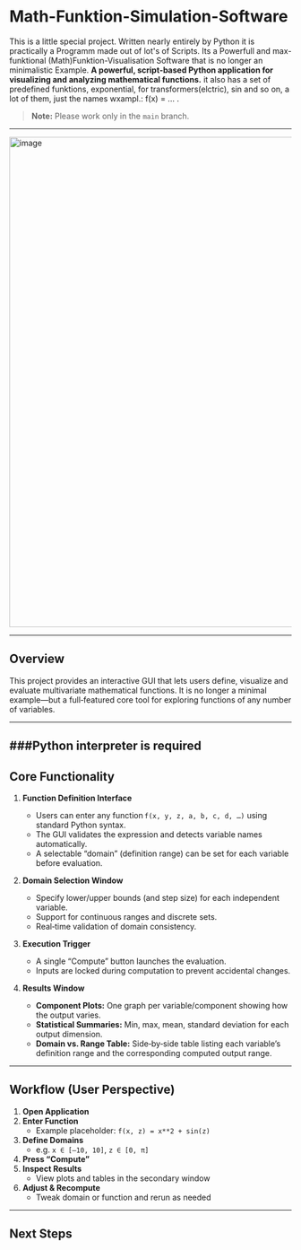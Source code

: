 # Math-Funktion-Simulation-Software
This is a little special project. Written nearly entirely by Python it is practically a Programm made out of lot's of Scripts. Its a Powerfull and max-funktional (Math)Funktion-Visualisation Software that is no longer an minimalistic Example.
**A powerful, script‑based Python application for visualizing and analyzing mathematical functions.** it also has a set of predefined funktions, exponential, for transformers(elctric), sin and so on, a lot of them, just the names wxampl.: f(x) = ... .

> **Note:** Please work only in the `main` branch.

---
<img width="1185" height="874" alt="image" src="https://github.com/user-attachments/assets/9bb33d4e-b573-4b31-b217-dc115f29b0b3" />

---

## Overview

This project provides an interactive GUI that lets users define, visualize and evaluate multivariate mathematical functions. It is no longer a minimal example—but a full‑featured core tool for exploring functions of any number of variables.

---
###Python interpreter is required
---

## Core Functionality

1. **Function Definition Interface**  
   - Users can enter any function `f(x, y, z, a, b, c, d, …)` using standard Python syntax.  
   - The GUI validates the expression and detects variable names automatically.  
   - A selectable “domain” (definition range) can be set for each variable before evaluation.

2. **Domain Selection Window**  
   - Specify lower/upper bounds (and step size) for each independent variable.  
   - Support for continuous ranges and discrete sets.  
   - Real‑time validation of domain consistency.

3. **Execution Trigger**  
   - A single “Compute” button launches the evaluation.  
   - Inputs are locked during computation to prevent accidental changes.

4. **Results Window**  
   - **Component Plots:** One graph per variable/component showing how the output varies.  
   - **Statistical Summaries:** Min, max, mean, standard deviation for each output dimension.  
   - **Domain vs. Range Table:** Side‑by‑side table listing each variable’s definition range and the corresponding computed output range.

---

## Workflow (User Perspective)

1. **Open Application**  
2. **Enter Function**  
   - Example placeholder: `f(x, z) = x**2 + sin(z)`  
3. **Define Domains**  
   - e.g. `x ∈ [–10, 10]`, `z ∈ [0, π]`  
4. **Press “Compute”**  
5. **Inspect Results**  
   - View plots and tables in the secondary window  
6. **Adjust & Recompute**  
   - Tweak domain or function and rerun as needed

---

## Next Steps
